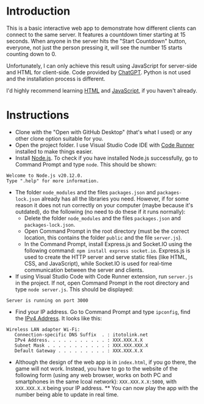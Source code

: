 # Introduction
This is a basic interactive web app to demonstrate how different clients can connect to the same server. It features a countdown timer starting at 15 seconds. When anyone in the server hits the "Start Countdown" button, everyone, not just the person pressing it, will see the number 15 starts counting down to 0.

Unfortunately, I can only achieve this result using JavaScript for server-side and HTML for client-side. Code provided by [ChatGPT](https://chat.openai.com/share/abefeeb5-8ab3-4c00-b232-aa4c3e4e080c). Python is not used and the installation process is different.

I'd highly recommend learning [HTML](https://www.youtube.com/watch?v=kUMe1FH4CHE) and [JavaScript](https://www.youtube.com/watch?v=PkZNo7MFNFg), if you haven't already.
# Instructions
* Clone with the "Open with GitHub Desktop" (that's what I used) or any other clone option suitable for you.
* Open the project folder. I use Visual Studio Code IDE with [Code Runner](https://youtu.be/n0hBK3_QT9A) installed to make things easier.
* Install [Node.js](https://nodejs.org/en). To check if you have installed Node.js successfully, go to Command Prompt and type `node`. This should be shown:
```
Welcome to Node.js v20.12.0.
Type ".help" for more information.
```
* The folder `node_modules` and the files `packages.json` and `packages-lock.json` already has all the libraries you need. However, if for some reason it does not run correctly on your computer (maybe because it's outdated), do the following (no need to do these if it runs normally):
    + Delete the folder `node_modules` and the files `packages.json` and `packages-lock.json`.
    + Open Command Prompt in the root directory (must be the correct location, this contains the folder `public` and the file `server.js`).
    + In the Command Prompt, install Express.js and Socket.IO using the following command: `npm install express socket.io`. Express.js is used to create the HTTP server and serve static files (like HTML, CSS, and JavaScript), while Socket.IO is used for real-time communication between the server and clients.
* If using Visual Studio Code with Code Runner extension, run `server.js` in the project. If not, open Command Prompt in the root directory and type `node server.js`. This should be displayed:
```
Server is running on port 3000
```
* Find your IP address. Go to Command Prompt and type `ipconfig`, find the [IPv4 Address](https://youtu.be/_whymdfq-R4?list=PLzMcBGfZo4-kR7Rh-7JCVDN8lm3Utumvq&t=837). It looks like this:
```
Wireless LAN adapter Wi-Fi:
   Connection-specific DNS Suffix  . : itotolink.net
   IPv4 Address. . . . . . . . . . . : XXX.XXX.X.X
   Subnet Mask . . . . . . . . . . . : XXX.XXX.XXX.X
   Default Gateway . . . . . . . . . : XXX.XXX.X.X
```
* Although the design of the web app is in `index.html`, if you go there, the game will not work. Instead, you have to go to the website of the following form (using any web browser, works on both PC and smartphones in the same lcoal network): `XXX.XXX.X.X:5000`, with `XXX.XXX.X.X` being your IP address.
** You can now play the app with the number being able to update in real time.
